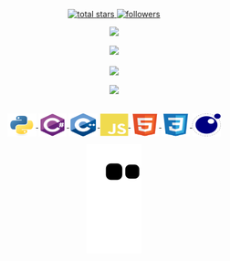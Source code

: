 <p align='center'>
    <a href='https://github.com/84b?tab=repositories&sort=stargazers'>
        <img alt='total stars' title='Total stars on GitHub' src='https://custom-icon-badges.herokuapp.com/badge/dynamic/json?logo=star&color=55960c&labelColor=488207&label=Stars&style=for-the-badge&query=%24.stars&url=https://api.github-star-counter.workers.dev/user/84b'/>
    </a>
    <a href='https://github.com/84b?tab=followers'>
        <img alt='followers' title='Follow Me on GitHub' src='https://custom-icon-badges.herokuapp.com/github/followers/84b?color=236ad3&labelColor=1155ba&style=for-the-badge&logo=person-add&label=Follow&logoColor=white'/>
    </a>
</p>
<p align="middle">
    <img src='https://github-readme-streak-stats.herokuapp.com?user=84b&theme=onedark_duo&hide_border=true&date_format=j%20M%5B%20Y%5D'/>
    <br>
</p>
<p align="middle">
    <img src='https://github-profile-trophy.vercel.app/?username=84b&theme=onedark'/>
    <br>
    <br>
    <a href='http://cookiesservices.win'>
        <img src='https://discord.c99.nl/widget/theme-4/844025558580199425.png'/>
</p> 
<p align="middle">
    <img src='https://github-readme-stats.vercel.app/api?username=84b&show_icons=true&theme=dark'>
    <br>
</p>


<div style="display: inline_block" align="middle"><br>
    <img align="center" alt="Rafa-Python" height="40" width="50" src="https://raw.githubusercontent.com/devicons/devicon/master/icons/python/python-original.svg">
    <img align="center" alt="Rafa-Csharp" height="40" width="50" src="https://raw.githubusercontent.com/devicons/devicon/master/icons/csharp/csharp-original.svg">
    <img align="center" alt="Rafa-CSS" height="40" width="50" src="https://raw.githubusercontent.com/devicons/devicon/master/icons/cplusplus/cplusplus-original.svg">
    <img align="center" alt="Rafa-Js" height="40" width="50" src="https://raw.githubusercontent.com/devicons/devicon/master/icons/javascript/javascript-plain.svg">
    <img align="center" alt="Rafa-HTML" height="40" width="50" src="https://raw.githubusercontent.com/devicons/devicon/master/icons/html5/html5-original.svg">
    <img align="center" alt="Rafa-CSS" height="40" width="50" src="https://raw.githubusercontent.com/devicons/devicon/master/icons/css3/css3-original.svg">
    <img align="center" alt="Rafa-CSS" height="40" width="50" src="https://raw.githubusercontent.com/devicons/devicon/master/icons/lua/lua-original.svg">
</div>

<p align="middle">
  <a href='https://github.com/84b'>
        <img alt='Snake Animation' src='https://github.com/rafaballerini/rafaballerini/blob/output/github-contribution-grid-snake.svg'/>
</p> 
